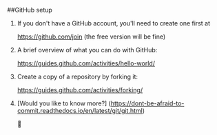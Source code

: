 ##GitHub setup

1. If you don't have a GitHub account, you'll need to create one first at 

	https://github.com/join (the free version will be fine)

2. A brief overview of what you can do with GitHub:

	https://guides.github.com/activities/hello-world/

3. Create a copy of a repository by forking it:

	https://guides.github.com/activities/forking/
	
4. [Would you like to know more?] (https://dont-be-afraid-to-commit.readthedocs.io/en/latest/git/git.html)
	
	:clap:
